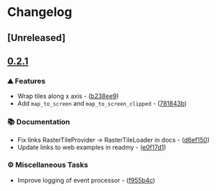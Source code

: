 # Changelog

## [Unreleased]

## [0.2.1](https://github.com/Maximkaaa/galileo/compare/galileo-v0.2.0...galileo-v0.2.1)

### ⛰️ Features


- Wrap tiles along x axis - ([b238ee9](https://github.com/Maximkaaa/galileo/commit/b238ee98a9d4b12bdf024eeb4c3d31f890f06736))
- Add `map_to_screen` and `map_to_screen_clipped` - ([781843b](https://github.com/Maximkaaa/galileo/commit/781843b25f5aa777ce271b20cccedb89b470481f))

### 📚 Documentation


- Fix links RasterTileProvider -> RasterTileLoader in docs - ([d6ef150](https://github.com/Maximkaaa/galileo/commit/d6ef1502f1133f99a21cdfa27c5cc99a365fb787))
- Update links to web examples in readmy - ([e0f17d1](https://github.com/Maximkaaa/galileo/commit/e0f17d1f2ae229a3d4eafe561baeba99cfed69b9))

### ⚙️ Miscellaneous Tasks


- Improve logging of event processor - ([f955b4c](https://github.com/Maximkaaa/galileo/commit/f955b4c0224b859c0cffe8c9d5752f63817e9202))

